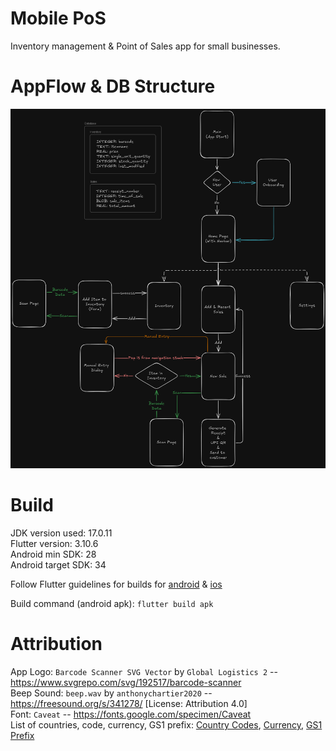 # Mobile PoS
Inventory management & Point of Sales app for small businesses.


#  AppFlow & DB Structure
![AppFlow](github/mobilePoS-appflow.png)


# Build
JDK version used: 17.0.11  
Flutter version: 3.10.6  
Android min SDK: 28  
Android target SDK: 34  

Follow Flutter guidelines for builds for [android](https://docs.flutter.dev/deployment/android) & [ios](https://docs.flutter.dev/deployment/android)

Build command (android apk): `flutter build apk`


# Attribution
App Logo: `Barcode Scanner SVG Vector` by `Global Logistics 2` -- https://www.svgrepo.com/svg/192517/barcode-scanner  
Beep Sound: `beep.wav` by `anthonychartier2020` -- https://freesound.org/s/341278/ [License: Attribution 4.0]  
Font: `Caveat` -- https://fonts.google.com/specimen/Caveat  
List of countries, code, currency, GS1 prefix: [Country Codes](https://en.wikipedia.org/wiki/List_of_ISO_3166_country_codes), [Currency](https://en.wikipedia.org/wiki/List_of_circulating_currencies), [GS1 Prefix](https://en.wikipedia.org/wiki/List_of_GS1_country_codes)  
